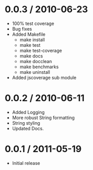 0.0.3 / 2010-06-23
==================
  * 100% test coverage
  * Bug fixes
  * Added Makefile
    * make install
    * make test
    * make test-coverage
    * make docs
    * make docclean
    * make benchmarks
    * make uninstall
  * Added jscoverage sub module

0.0.2 / 2010-06-11
==================

  * Added Logging
  * More robust String formatting
  * String styling
  * Updated Docs.

0.0.1 / 2011-05-19
==================

  * Initial release